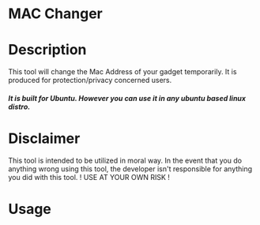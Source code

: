 # MAC Changer

# Description

This tool will change the Mac Address of your gadget temporarily. It is produced for protection/privacy concerned users.
<h5>It is built for Ubuntu. However you can use it in any ubuntu based linux distro.

# Disclaimer

This tool is intended to be utilized in moral way. In the event that you do anything wrong using this tool, the developer isn't responsible for anything you did with this tool. ! USE AT YOUR OWN RISK !

# Usage

